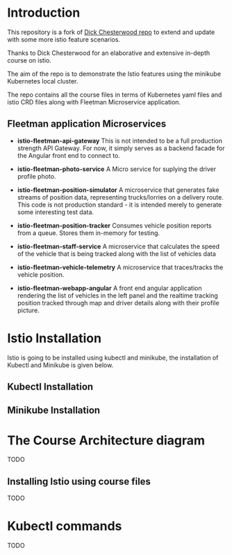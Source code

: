  # Introduction
This repository is a fork of [Dick Chesterwood repo](https://github.com/bagcheap/istio-udemy) to extend and update with some more istio feature scenarios.

Thanks to Dick Chesterwood for an elaborative and extensive in-depth course on istio.

The aim of the repo is to demonstrate the Istio features using the minikube Kubernetes local cluster.

The repo contains all the course files in terms of Kubernetes yaml files and istio CRD files along with Fleetman Microservice application.

## Fleetman application Microservices

* **istio-fleetman-api-gateway**
 This is not intended to be a full production strength API Gateway. For now, it simply serves as a backend facade for the Angular front end to connect to.

* **istio-fleetman-photo-service**
A Micro service for suplying the driver profile photo.

* **istio-fleetman-position-simulator**
A microservice that generates fake streams of position data, representing trucks/lorries on a delivery route.
This code is not production standard - it is intended merely to generate some interesting test data.

* **istio-fleetman-position-tracker**
Consumes vehicle position reports from a queue. Stores them in-memory for testing.

* **istio-fleetman-staff-service**
A microservice that calculates the speed of the vehicle that is being tracked along with the list of vehicles data

* **istio-fleetman-vehicle-telemetry**
A microservice that traces/tracks the vehicle position.

* **istio-fleetman-webapp-angular**
A front end angular application rendering the list of vehicles in the left panel and the realtime tracking position tracked through map and driver details along with their profile picture. 

# Istio Installation

Istio is going to be installed using kubectl and minikube, the installation of Kubectl and Minikube is given below. 

## Kubectl Installation



## Minikube Installation

# The Course Architecture diagram
TODO


## Installing Istio using course files
TODO


# Kubectl commands
TODO
